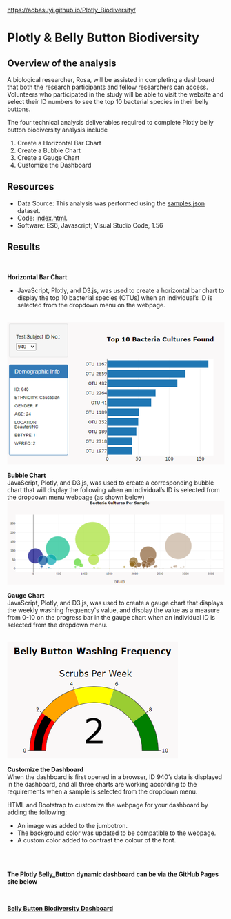 

https://aobasuyi.github.io/Plotly_Biodiversity/

# Plotly & Belly Button Biodiversity

## Overview of the analysis
A biological researcher, Rosa, will be assisted in completing a dashboard that both the research participants and fellow researchers can access. Volunteers who participated in the study will be able to visit the website and select their ID numbers to see the top 10 bacterial species in their belly buttons. <br />

The four technical analysis deliverables required to complete Plotly belly button biodiversity analysis include <br />

1. Create a Horizontal Bar Chart
2. Create a Bubble Chart
3. Create a Gauge Chart
4. Customize the Dashboard

## Resources
- Data Source: This analysis was performed using the [samples.json](https://github.com/aobasuyi/Plotly_Biodiversity/blob/main/static/js/samples.json) dataset.
-  Code: [index.html](https://github.com/aobasuyi/Plotly_Biodiversity/blob/main/index.html).
- Software: ES6, Javascript;  Visual Studio Code, 1.56

## Results
 <br />

**Horizontal Bar Chart** <br />
- JavaScript, Plotly, and D3.js, was used to create a horizontal bar chart to display the top 10 bacterial species (OTUs) when an individual’s ID is selected from the dropdown menu on the webpage.

<br /> ![Image](static/images/horizontal_bar_chart.png) <br />

**Bubble Chart** <br />
 JavaScript, Plotly, and D3.js, was used to create a corresponding bubble chart that will display the following when an individual’s ID is selected from the dropdown menu webpage (as shown below) 
<br /> ![Image](static/images/bubble_chart.png) <br />

**Gauge Chart** <br />
JavaScript, Plotly, and D3.js, was used to create a gauge chart that displays the weekly washing frequency's value, and display the value as a measure from 0-10 on the progress bar in the gauge chart when an individual ID is selected from the dropdown menu.

<br /> ![Image](static/images/belly_button_washing_freq.png) <br />

**Customize the Dashboard** <br />
When the dashboard is first opened in a browser, ID 940’s data is displayed in the dashboard, and all three charts are working according to the requirements when a sample is selected from the dropdown menu.<br />

HTML and Bootstrap to customize the webpage for your dashboard by adding the following:<br />
- An image was added to the jumbotron.
- The background color was updated to be compatible to the webpage.
- A custom color added to contrast the colour of the font.

<br /><br />

**The Plotly Belly_Button dynamic dashboard can be via the GitHub Pages site below**
<br />

<br /> 

**[Belly Button Biodiversity Dashboard](https://aobasuyi.github.io/Plotly_Biodiversity/)**

<br />




